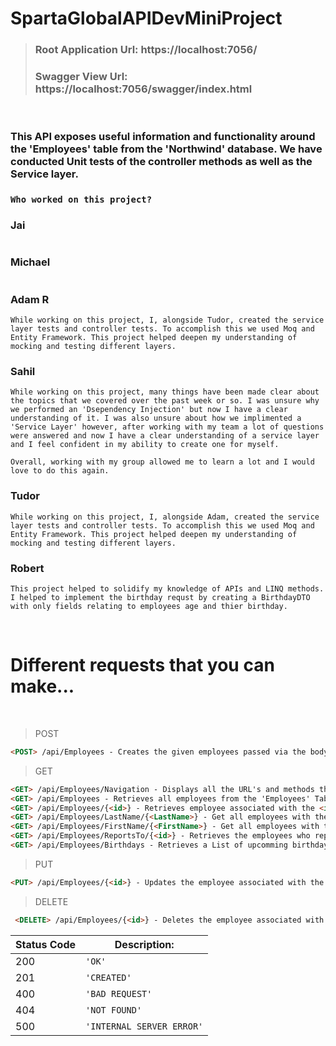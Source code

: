 # SpartaGlobalAPIDevMiniProject

>### Root Application Url: https://localhost:7056/
>### Swagger View Url: https://localhost:7056/swagger/index.html

<br>

### This API exposes useful information and functionality around the 'Employees' table from the 'Northwind' database. We have conducted Unit tests of the controller methods as well as the Service layer.
### ```Who worked on this project?```
### Jai
```

```
### Michael
```

```
### Adam R
```
While working on this project, I, alongside Tudor, created the service layer tests and controller tests. To accomplish this we used Moq and Entity Framework. This project helped deepen my understanding of mocking and testing different layers.
```
### Sahil
```
While working on this project, many things have been made clear about the topics that we covered over the past week or so. I was unsure why we performed an 'Dsependency Injection' but now I have a clear understanding of it. I was also unsure about how we implimented a 'Service Layer' however, after working with my team a lot of questions were answered and now I have a clear understanding of a service layer and I feel confident in my ability to create one for myself.

Overall, working with my group allowed me to learn a lot and I would love to do this again.
```
### Tudor
```
While working on this project, I, alongside Adam, created the service layer tests and controller tests. To accomplish this we used Moq and Entity Framework. This project helped deepen my understanding of mocking and testing different layers.
```
### Robert
```
This project helped to solidify my knowledge of APIs and LINQ methods. I helped to implement the birthday requst by creating a BirthdayDTO with only fields relating to employees age and thier birthday.
```

<br>

# Different requests that you can make...

<br>

>POST

```html
<POST> /api/Employees - Creates the given employees passed via the body of the <POST> request, in the 'Employees' Table.
 ```

>GET

```html
<GET> /api/Employees/Navigation - Displays all the URL's and methods that have been implimented.
<GET> /api/Employees - Retrieves all employees from the 'Employees' Table.
<GET> /api/Employees/{<id>} - Retrieves employee associated with the <id>.
<GET> /api/Employees/LastName/{<LastName>} - Get all employees with the specified <LastName>.
<GET> /api/Employees/FirstName/{<FirstName>} - Get all employees with the specified <FirstName>.
<GET> /api/Employees/ReportsTo/{<id>} - Retrieves the employees who report to <id>.
<GET> /api/Employees/Birthdays - Retrieves a List of upcomming birthdays. 
 ```

>PUT

 ```html
 <PUT> /api/Employees/{<id>} - Updates the employee associated with the <id>.
 ```

>DELETE

```html
 <DELETE> /api/Employees/{<id>} - Deletes the employee associated with the <id>.
 ```

| Status Code |	Description: |
| --- | --- |
| 200 | `'OK'` |
| 201 | `'CREATED'` |
| 400 | `'BAD REQUEST'` |
| 404 | `'NOT FOUND'` |
| 500 | `'INTERNAL SERVER ERROR'` |

